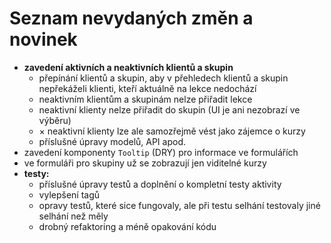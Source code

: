 # Seznam nevydaných změn a novinek
* **zavedení aktivních a neaktivních klientů a skupin**
    * přepínání klientů a skupin, aby v přehledech klientů a skupin nepřekáželi klienti,
    kteří aktuálně na lekce nedochází
    * neaktivním klientům a skupinám nelze přiřadit lekce
    * neaktivní klienty nelze přiřadit do skupin (UI je ani nezobrazí ve výběru)
    * × neaktivní klienty lze ale samozřejmě vést jako zájemce o kurzy
    * příslušné úpravy modelů, API apod.
* zavedení komponenty `Tooltip` (DRY) pro informace ve formulářích
* ve formuláři pro skupiny už se zobrazují jen viditelné kurzy
* **testy:**
    * příslušné úpravy testů a doplnění o kompletní testy aktivity
    * vylepšení tagů
    * opravy testů, které sice fungovaly, ale při testu selhání testovaly jiné selhání než měly
    * drobný refaktoring a méně opakování kódu
